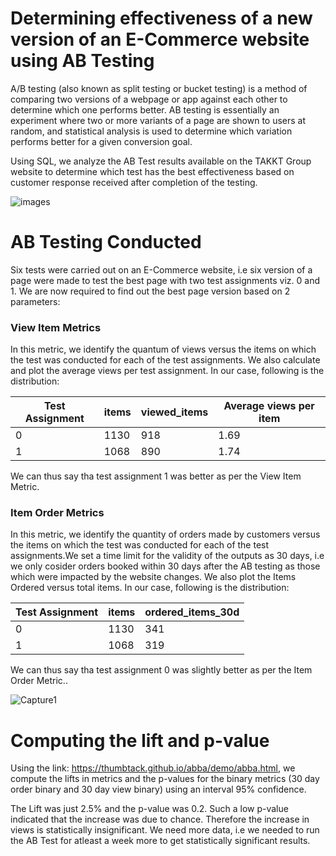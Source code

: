 # Determining effectiveness of a new version of an E-Commerce website using AB Testing

A/B testing (also known as split testing or bucket testing) is a method of comparing two versions of a webpage or app against each other to determine which one performs better. AB testing is essentially an experiment where two or more variants of a page are shown to users at random, and statistical analysis is used to determine which variation performs better for a given conversion goal. 

Using SQL, we analyze the AB Test results available on the TAKKT Group website to determine which test has the best effectiveness based on customer response received after completion of the testing.

![images](https://user-images.githubusercontent.com/65482013/84435684-dc802180-ac4f-11ea-8957-936a6dc0c5f6.png)

# AB Testing Conducted

Six tests were carried out on an E-Commerce website, i.e six version of a page were made to test the best page with two test assignments viz. 0 and 1. We are now required to find out the best page version based on 2 parameters:

### View Item Metrics

In this metric, we identify the quantum of views versus the items on which the test was conducted for each of the test assignments. We also calculate and plot the average views per test assignment. In our case, following is the distribution:

| Test Assignment | items | viewed_items | Average views per item |
|-----------------|-------|--------------|------------------------|
| 0               | 1130  | 918          | 1.69                   |
| 1               | 1068  | 890          | 1.74                   |

We can thus say tha test assignment 1 was better as per the View Item Metric.


### Item Order Metrics

In this metric, we identify the quantity of orders made by customers versus the items on which the test was conducted for each of the test assignments.We set a time limit for the validity of the outputs as 30 days, i.e we only cosider orders booked within 30 days after the AB testing as those which were impacted by the website changes. We also plot the Items Ordered versus total items. In our case, following is the distribution:

| Test Assignment | items | ordered_items_30d |
|-----------------|-------|-------------------|
| 0               | 1130  | 341               |
| 1               | 1068  | 319               |

We can thus say tha test assignment 0 was slightly better as per the Item Order Metric..

![Capture1](https://user-images.githubusercontent.com/65482013/84435017-a8583100-ac4e-11ea-9c9d-5a7c37ad786b.PNG)


# Computing the lift and p-value

Using the link: https://thumbtack.github.io/abba/demo/abba.html, we compute the lifts in metrics and the p-values for the binary metrics (30 day order binary and 30 day view binary) using an interval 95% confidence. 

The Lift was just 2.5% and the p-value was 0.2. Such a low p-value indicated that the increase was due to chance. Therefore the increase in views is statistically insignificant. We need more data, i.e we needed to run the AB Test for atleast a week more to get statistically significant results.


